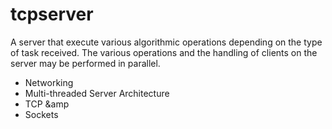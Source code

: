# tcpserver

A server that execute various algorithmic operations depending on the type of task received.
The various operations and the handling of clients on the server may be performed in parallel.

* Networking
* Multi-threaded Server Architecture
* TCP &amp
* Sockets
